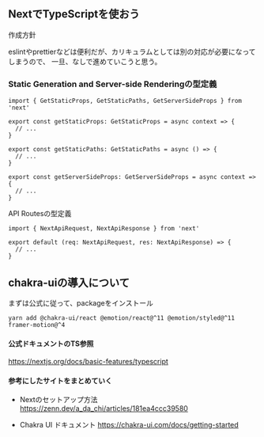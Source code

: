 ## NextでTypeScriptを使おう


作成方針

eslintやprettierなどは便利だが、カリキュラムとしては別の対応が必要になってしまうので、
一旦、なしで進めていこうと思う。


### Static Generation and Server-side Renderingの型定義
```
import { GetStaticProps, GetStaticPaths, GetServerSideProps } from 'next'

export const getStaticProps: GetStaticProps = async context => {
  // ...
}

export const getStaticPaths: GetStaticPaths = async () => {
  // ...
}

export const getServerSideProps: GetServerSideProps = async context => {
  // ...
}
```


API Routesの型定義

```
import { NextApiRequest, NextApiResponse } from 'next'

export default (req: NextApiRequest, res: NextApiResponse) => {
  // ...
}
```

## chakra-uiの導入について

まずは公式に従って、packageをインストール
```
yarn add @chakra-ui/react @emotion/react@^11 @emotion/styled@^11 framer-motion@^4
```

#### 公式ドキュメントのTS参照
https://nextjs.org/docs/basic-features/typescript

#### 参考にしたサイトをまとめていく

- Nextのセットアップ方法
https://zenn.dev/a_da_chi/articles/181ea4ccc39580

- Chakra UI ドキュメント
https://chakra-ui.com/docs/getting-started


